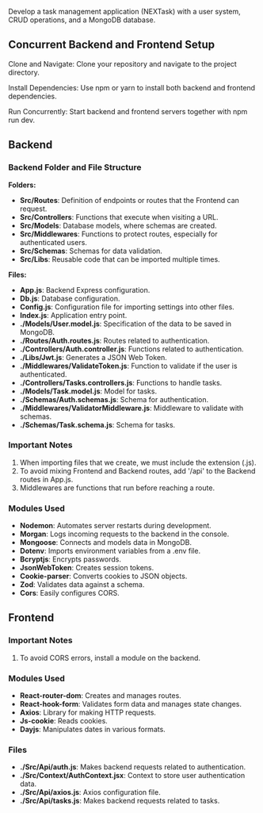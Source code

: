 Develop a task management application (NEXTask) with a user system, CRUD operations, and a MongoDB database.


## Concurrent Backend and Frontend Setup

Clone and Navigate:
Clone your repository and navigate to the project directory.

Install Dependencies:
Use npm or yarn to install both backend and frontend dependencies.

Run Concurrently:
Start backend and frontend servers together with npm run dev.



## Backend 
### Backend Folder and File Structure

**Folders:**

- **Src/Routes**: Definition of endpoints or routes that the Frontend can request.
- **Src/Controllers**: Functions that execute when visiting a URL.
- **Src/Models**: Database models, where schemas are created.
- **Src/Middlewares**: Functions to protect routes, especially for authenticated users.
- **Src/Schemas**: Schemas for data validation.
- **Src/Libs**: Reusable code that can be imported multiple times.

**Files:**

- **App.js**: Backend Express configuration.
- **Db.js**: Database configuration.
- **Config.js**: Configuration file for importing settings into other files.
- **Index.js**: Application entry point.
- **./Models/User.model.js**: Specification of the data to be saved in MongoDB.
- **./Routes/Auth.routes.js**: Routes related to authentication.
- **./Controllers/Auth.controller.js**: Functions related to authentication.
- **./Libs/Jwt.js**: Generates a JSON Web Token.
- **./Middlewares/ValidateToken.js**: Function to validate if the user is authenticated.
- **./Controllers/Tasks.controllers.js**: Functions to handle tasks.
- **./Models/Task.model.js**: Model for tasks.
- **./Schemas/Auth.schemas.js**: Schema for authentication.
- **./Middlewares/ValidatorMiddleware.js**: Middleware to validate with schemas.
- **./Schemas/Task.schema.js**: Schema for tasks.

### Important Notes

1. When importing files that we create, we must include the extension (.js).
2. To avoid mixing Frontend and Backend routes, add '/api' to the Backend routes in App.js.
3. Middlewares are functions that run before reaching a route.

### Modules Used

- **Nodemon**: Automates server restarts during development.
- **Morgan**: Logs incoming requests to the backend in the console.
- **Mongoose**: Connects and models data in MongoDB.
- **Dotenv**: Imports environment variables from a .env file.
- **Bcryptjs**: Encrypts passwords.
- **JsonWebToken**: Creates session tokens.
- **Cookie-parser**: Converts cookies to JSON objects.
- **Zod**: Validates data against a schema.
- **Cors**: Easily configures CORS.

## Frontend
### Important Notes

1. To avoid CORS errors, install a module on the backend.

### Modules Used

- **React-router-dom**: Creates and manages routes.
- **React-hook-form**: Validates form data and manages state changes.
- **Axios**: Library for making HTTP requests.
- **Js-cookie**: Reads cookies.
- **Dayjs**: Manipulates dates in various formats.

### Files

- **./Src/Api/auth.js**: Makes backend requests related to authentication.
- **./Src/Context/AuthContext.jsx**: Context to store user authentication data.
- **./Src/Api/axios.js**: Axios configuration file.
- **./Src/Api/tasks.js**: Makes backend requests related to tasks.
